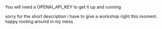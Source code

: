 You will need a OPENAI_API_KEY to get it up and running

sorry for the short description i have to give a workshop right this moment. happy rooting around in my mess
